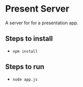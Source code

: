 # Present Server

A server for for a presentation app.

## Steps to install
- `npm install`

## Steps to run
- `node app.js`

